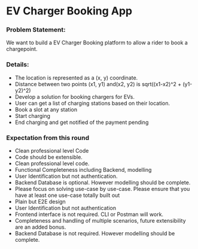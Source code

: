# EV Charger Booking App

### Problem Statement:
We want to build a EV Charger Booking platform to allow a rider to book a chargepoint.

### Details:
* The location is represented as a (x, y) coordinate.
* Distance between two points (x1, y1) and(x2, y2) is sqrt((x1-x2)^2 + (y1-y2)^2)
* Develop a solution for booking chargers for EVs.
* User can get a list of charging stations based on their location.
* Book a slot at any station
* Start charging
* End charging and get notified of the payment pending

### Expectation from this round
* Clean professional level Code 
* Code should be extensible.
* Clean professional level code.
* Functional Completeness including Backend, modelling
* User Identification but not authentication.
* Backend Database is optional. However modelling should be complete.
* Please focus on solving use-case by use-case. Please ensure that you have at least one use-case totally built out
* Plain but E2E design
* User Identification but not authentication
* Frontend interface is not required. CLI or Postman will work.
* Completeness and handling of multiple scenarios, future extensibility are an added bonus.
* Backend Database is not required. However modelling should be complete.

